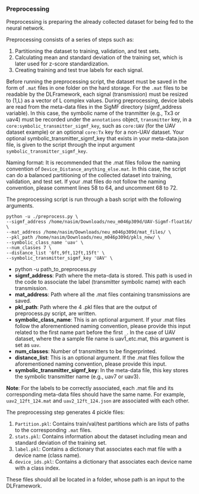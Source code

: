 ### Preprocessing

Preprocessing is preparing the already collected dataset for being fed to the neural network. 

Preprocessing consists of a series of steps such as:

1. Partitioning the dataset to training, validation, and test sets. 
2. Calculating mean and standard deviation of the training set, which is later used for z-score standardization.
3. Creating training and test true labels for each signal.

Before running the preprocessing script, the dataset must be saved in the form of `.mat` files in one folder on the hard storage. For the `.mat` files to be readable by the DLFramework, each signal (transmission) must be resized to (1,L) as a vector of L complex values. During preprocessing, device labels are read from the meta-data files in the SigMF directory (sigmf_address variable). In this case, the symbolic name of the tranmitter (e.g., Tx3 or uav4) must be recorded under the `annotations` object, `transmitter` key, in a `core:symbolic_transmitter_sigmf_key`, such as `core:UAV` (for the UAV dataset example) or an optional `core:Tx` key for a non-UAV dataset. Your optional symbolic_transmitter_sigmf_key that exists in your meta-data.json file, is given to the script through the input argument `symbolic_transmitter_sigmf_key`.

Naming format: It is recommended that the .mat files follow the naming convention of `Device_Distance_anything_else.mat`. In this case, the script can do a balanced partitioning of the collected dataset into training, validation, and test set. If your .mat files do not follow the naming convention, please comment lines 58 to 64, and uncomment 68 to 72. 

<!--- Each transmission should be named as devicename_A_B_etc.mat. During preprocessing device labels are infered from the first element before '_'. --->

The preprocessing script is run through a bash script with the following arguments.

	python -u ./preprocess.py \
	--sigmf_address /home/nasim/Downloads/neu_m046p309d/UAV-Sigmf-float16/ \
	--mat_address /home/nasim/Downloads/neu_m046p309d/mat_files/ \
 	--pkl_path /home/nasim/Downloads/neu_m046p309d/pkls_new/ \
	--symbolic_class_name 'uav' \
	--num_classes 7 \
  	--distance_list '6ft,9ft,12ft,15ft' \
  	--symbolic_transmitter_sigmf_key 'UAV' \
	
- python -u path_to_preprocess.py
- **sigmf_address**: Path where the meta-data is stored. This path is used in the code to associate the label (transmitter symbolic name) with each transmission.
- **mat_address**: Path where all the .mat files containing transmissions are saved.
- **pkl_path**: Path where the 4 .pkl files that are the output of preprocess.py script, are written.
- **symbolic_class_name**: This is an optional argument. If your .mat files follow the aforementioned naming convention, please provide this input related to the first name part before the first `_`. In the case of UAV dataset, where the a sample file name is uav1_etc.mat, this argument is set as `uav`.
- **num_classes**: Number of transmitters to be fingerprinted.
- **distance_list**: This is an optional argument. If the .mat files follow the aforementioned naming convention, please provide this input.
- **symbolic_transmitter_sigmf_key**: In the meta-data file, this key stores the symbolic transmitter name (e.g., uav7 or uav3).

**Note**: For the labels to be correctly associated, each .mat file and its corresponding meta-data files should have the same name. For example, `uav2_12ft_124.mat` and `uav2_12ft_124.json` are associated with each other.

The preprocessing step generates 4 pickle files:

1. `Partition.pkl`: Contains train/val/test partitions which are lists of paths to the corresponding `.mat` files.
2. `stats.pkl`: Contains information about the dataset including mean and standard deviation of the training set.
3. `label.pkl`: Contains a dictionary that associates each mat file with a device name (class name).
4. `device_ids.pkl`: Contains a dictionary that associates each device name with a class index.

These files should all be located in a folder, whose path is an input to the DLFramework.
